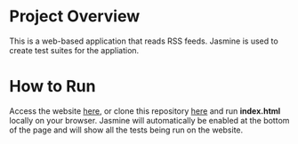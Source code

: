 # Project Overview

This is a web-based application that reads RSS feeds. Jasmine is used to create test suites for the appliation.

# How to Run

Access the website [here](https://abhiek187.github.io/frontend-nanodegree-feedreader/), or clone this repository [here](https://github.com/Abhiek187/frontend-nanodegree-feedreader.git) and run **index.html** locally on your browser. Jasmine will automatically be enabled at the bottom of the page and will show all the tests being run on the website.
